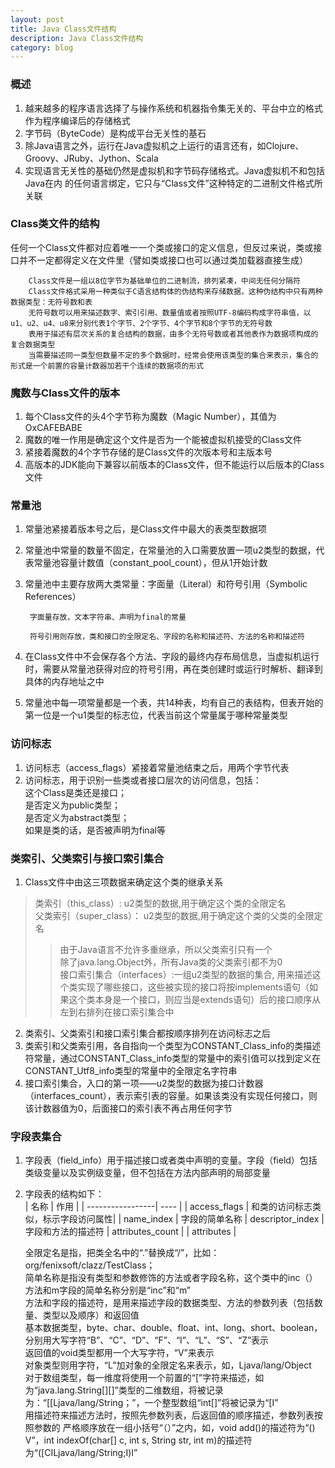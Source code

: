 ```yaml
---
layout: post
title: Java Class文件结构
description: Java Class文件结构
category: blog
---
```



### 概述   
1. 越来越多的程序语言选择了与操作系统和机器指令集无关的、平台中立的格式作为程序编译后的存储格式   
2. 字节码（ByteCode）是构成平台无关性的基石   
3. 除Java语言之外，运行在Java虚拟机之上运行的语言还有，如Clojure、Groovy、JRuby、Jython、Scala   
4. 实现语言无关性的基础仍然是虚拟机和字节码存储格式。Java虚拟机不和包括Java在内
的任何语言绑定，它只与“Class文件”这种特定的二进制文件格式所关联   
### Class类文件的结构   
任何一个Class文件都对应着唯一一个类或接口的定义信息，但反过来说，类或接
口并不一定都得定义在文件里（譬如类或接口也可以通过类加载器直接生成）   

        Class文件是一组以8位字节为基础单位的二进制流，排列紧凑，中间无任何分隔符   
        Class文件格式采用一种类似于C语言结构体的伪结构来存储数据，这种伪结构中只有两种数据类型：无符号数和表   
        无符号数可以用来描述数字、索引引用、数量值或者按照UTF-8编码构成字符串值，以u1、u2、u4、u8来分别代表1个字节、2个字节、4个字节和8个字节的无符号数   
        表用于描述有层次关系的复合结构的数据，由多个无符号数或者其他表作为数据项构成的复合数据类型   
        当需要描述同一类型但数量不定的多个数据时，经常会使用该类型的集合来表示，集合的形式是一个前置的容量计数器加若干个连续的数据项的形式   
### 魔数与Class文件的版本   
1. 每个Class文件的头4个字节称为魔数（Magic Number），其值为OxCAFEBABE   
2. 魔数的唯一作用是确定这个文件是否为一个能被虚拟机接受的Class文件   
3. 紧接着魔数的4个字节存储的是Class文件的次版本号和主版本号   
4. 高版本的JDK能向下兼容以前版本的Class文件，但不能运行以后版本的Class文件   

### 常量池   
1. 常量池紧接着版本号之后，是Class文件中最大的表类型数据项   
2. 常量池中常量的数量不固定，在常量池的入口需要放置一项u2类型的数据，代表常量池容量计数值（constant_pool_count），但从1开始计数   
3. 常量池中主要存放两大类常量：字面量（Literal）和符号引用（Symbolic References）   

        字面量存放，文本字符串、声明为final的常量   

        符号引用则存放，类和接口的全限定名、字段的名称和描述符、方法的名称和描述符   

4. 在Class文件中不会保存各个方法、字段的最终内存布局信息，当虚拟机运行时，需要从常量池获得对应的符号引用，再在类创建时或运行时解析、翻译到具体的内存地址之中   
5. 常量池中每一项常量都是一个表，共14种表，均有自己的表结构，但表开始的第一位是一个u1类型的标志位，代表当前这个常量属于哪种常量类型   
   
### 访问标志   
1. 访问标志（access_flags）紧接着常量池结束之后，用两个字节代表
2. 访问标志，用于识别一些类或者接口层次的访问信息，包括：   
        这个Class是类还是接口；   
        是否定义为public类型；   
        是否定义为abstract类型；   
        如果是类的话，是否被声明为final等   
   
### 类索引、父类索引与接口索引集合  
1. Class文件中由这三项数据来确定这个类的继承关系   
> 类索引（this_class）: u2类型的数据,用于确定这个类的全限定名  
> 父类索引（super_class）： u2类型的数据,用于确定这个类的父类的全限定名  
>> 由于Java语言不允许多重继承，所以父类索引只有一个   
>> 除了java.lang.Object外，所有Java类的父类索引都不为0   
> 接口索引集合（interfaces）:一组u2类型的数据的集合, 用来描述这个类实现了哪些接口，这些被实现的接口将按implements语句（如果这个类本身是一个接口，则应当是extends语句）后的接口顺序从左到右排列在接口索引集合中    
2. 类索引、父类索引和接口索引集合都按顺序排列在访问标志之后  
3. 类索引和父类索引用，各自指向一个类型为CONSTANT_Class_info的类描述符常量，通过CONSTANT_Class_info类型的常量中的索引值可以找到定义在CONSTANT_Utf8_info类型的常量中的全限定名字符串   
4. 接口索引集合，入口的第一项——u2类型的数据为接口计数器（interfaces_count），表示索引表的容量。如果该类没有实现任何接口，则该计数器值为0，后面接口的索引表不再占用任何字节  
     
###  字段表集合   
1. 字段表（field_info）用于描述接口或者类中声明的变量。字段（field）包括类级变量以及实例级变量，但不包括在方法内部声明的局部变量  
2. 字段表的结构如下：  
|        名称      | 作用 |
| -----------------| ---- |
| access_flags     | 和类的访问标志类似，标示字段访问属性|
| name_index       | 字段的简单名称
| descriptor_index | 字段和方法的描述符
| attributes_count | 
| attributes       | 

    全限定名是指，把类全名中的“.”替换成“/”，比如：org/fenixsoft/clazz/TestClass；  
    简单名称是指没有类型和参数修饰的方法或者字段名称，这个类中的inc（）方法和m字段的简单名称分别是“inc”和“m”   
    方法和字段的描述符，是用来描述字段的数据类型、方法的参数列表（包括数量、类型以及顺序）和返回值  
    基本数据类型，byte、char、double、float、int、long、short、boolean，分别用大写字符“B”、“C”、“D”、“F”、“I”、“L”、“S”、“Z”表示  
    返回值的void类型都用一个大写字符，“V”来表示   
    对象类型则用字符，“L”加对象的全限定名来表示，如，Ljava/lang/Object   
    对于数组类型，每一维度将使用一个前置的“[”字符来描述，如为“java.lang.String[][]”类型的二维数组，将被记录为：“[[Ljava/lang/String；”，一个整型数组“int[]”将被记录为“[I”   
    用描述符来描述方法时，按照先参数列表，后返回值的顺序描述，参数列表按照参数的
    严格顺序放在一组小括号“（）”之内，如，void add()的描述符为“() V”，int indexOf(char[] c, int s, String str, int m)的描述符为“([CILjava/lang/String;I)I”



